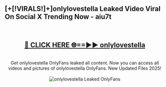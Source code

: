 <h2>[+[!VIRALS!]+]onlylovestella Leaked Video Viral On Social X Trending Now - aiu7t</h2>
<br>
<div align="center">
<h2><a href="https://libra.edu.pl?onlylovestella" rel="nofollow">🔴 CLICK HERE 🌐==►► onlylovestella</a></h2>
<br>
Get onlylovestella OnlyFans leaked all content. Now you can access all videos and pictures of onlylovestella OnlyFans. New Updated Files 2025!
<br>
<br>
<a href="https://libra.edu.pl?onlylovestella" rel="nofollow" data-target="animated-image.originalLink"><img src="https://i.ibb.co.com/WyWwxjT/player-gif2.gif" alt="onlylovestella Leaked OnlyFans" style="max-width: 100%; display: inline-block;" data-target="animated-image.originalImage"></a>
</div>
<br>